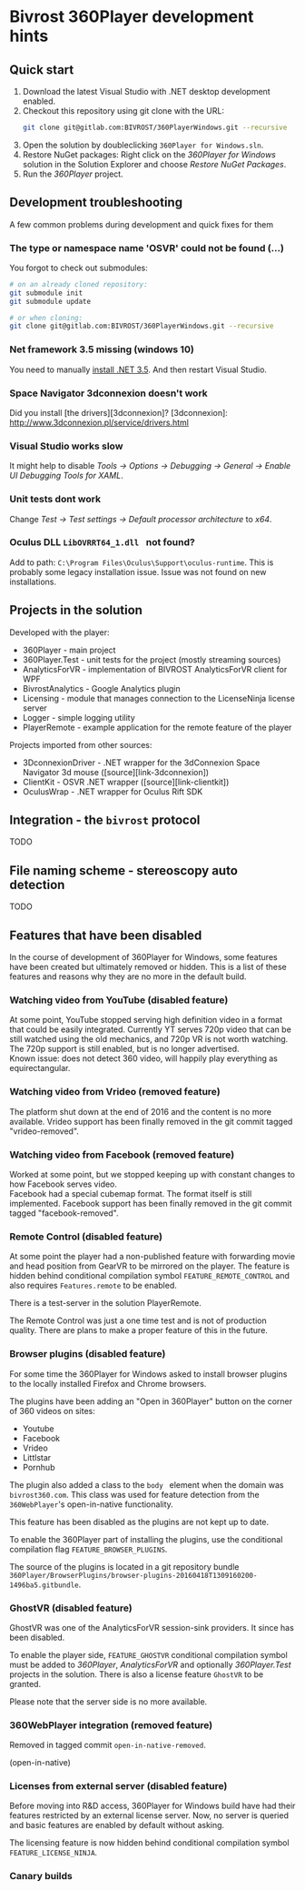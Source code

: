 Bivrost 360Player development hints
===================================

Quick start
-----------

1. Download the latest Visual Studio with .NET desktop development enabled.
2. Checkout this repository using git clone with the URL:
   ```bash
   git clone git@gitlab.com:BIVROST/360PlayerWindows.git --recursive
   ```
3. Open the solution by doubleclicking `360Player for Windows.sln`.
4. Restore NuGet packages:
   Right click on the *360Player for Windows* solution in the Solution Explorer and choose *Restore NuGet Packages*.
5. Run the *360Player* project. 


Development troubleshooting
---------------------------


A few common problems during development and quick fixes for them


### The type or namespace name 'OSVR' could not be found (...)

You forgot to check out submodules:

```bash
# on an already cloned repository:
git submodule init
git submodule update

# or when cloning:
git clone git@gitlab.com:BIVROST/360PlayerWindows.git --recursive
```


### Net framework 3.5 missing (windows 10)

You need to manually [install .NET 3.5][net-35].
And then restart Visual Studio.

[net-35]: https://answers.microsoft.com/en-us/insider/forum/insider_wintp-insider_install/how-to-instal-net-framework-35-on-windows-10/450b3ba6-4d19-45ae-840e-78519f36d7a4?auth=1


### Space Navigator 3dconnexion doesn't work

Did you install [the drivers][3dconnexion]?
[3dconnexion]: http://www.3dconnexion.pl/service/drivers.html


### Visual Studio works slow

It might help to disable *Tools -> Options -> Debugging -> General -> Enable UI Debugging Tools for XAML*.


### Unit tests dont work

Change *Test -> Test settings -> Default processor architecture* to *x64*.


### Oculus DLL `LibOVRRT64_1.dll ` not found?

Add to path: `C:\Program Files\Oculus\Support\oculus-runtime`.
This is probably some legacy installation issue.
Issue was not found on new installations.



Projects in the solution
-------------------------

Developed with the player:
* 360Player - main project
* 360Player.Test - unit tests for the project (mostly streaming sources)
* AnalyticsForVR - implementation of BIVROST AnalyticsForVR client for WPF
* BivrostAnalytics - Google Analytics plugin
* Licensing - module that manages connection to the LicenseNinja license server
* Logger - simple logging utility
* PlayerRemote - example application for the remote feature of the player

Projects imported from other sources:
* 3DconnexionDriver - .NET wrapper for the 3dConnexion Space Navigator 3d mouse ([source][link-3dconnexion])
* ClientKit - OSVR .NET wrapper ([source][link-clientkit])
* OculusWrap - .NET wrapper for Oculus Rift SDK



Integration - the `bivrost` protocol
------------------------------------

TODO



File naming scheme - stereoscopy auto detection
-----------------------------------------------

TODO



Features that have been disabled
--------------------------------

In the course of development of 360Player for Windows, some features have been created but ultimately removed or hidden.
This is a list of these features and reasons why they are no more in the default build.


### Watching video from YouTube (disabled feature)
At some point, YouTube stopped serving high definition video in a format that could be easily integrated. 
Currently YT serves 720p video that can be still watched using the old mechanics, and 720p VR is not worth watching.   
The 720p support is still enabled, but is no longer advertised.  
Known issue: does not detect 360 video, will happily play everything as equirectangular.


### Watching video from Vrideo (removed feature)
The platform shut down at the end of 2016 and the content is no more available.
Vrideo support has been finally removed in the git commit tagged "vrideo-removed".


### Watching video from Facebook (removed feature)
Worked at some point, but we stopped keeping up with constant changes to how Facebook serves video.  
Facebook had a special cubemap format. The format itself is still implemented.
Facebook support has been finally removed in the git commit tagged "facebook-removed".


### Remote Control (disabled feature)
At some point the player had a non-published feature with forwarding movie and head position from GearVR to be mirrored on the player.
The feature is hidden behind conditional compilation symbol `FEATURE_REMOTE_CONTROL` and also requires `Features.remote` to be enabled.

There is a test-server in the solution PlayerRemote.  

The Remote Control was just a one time test and is not of production quality.
There are plans to make a proper feature of this in the future.


### Browser plugins (disabled feature)
For some time the 360Player for Windows asked to install browser plugins to the locally installed Firefox and Chrome browsers.

The plugins have been adding an "Open in 360Player" button on the corner of 360 videos on sites:
* Youtube
* Facebook
* Vrideo
* Littlstar
* Pornhub

The plugin also added a class to the `body ` element when the domain was `bivrost360.com`. This class was used for feature detection from the `360WebPlayer`'s open-in-native functionality.

This feature has been disabled as the plugins are not kept up to date.

To enable the 360Player part of installing the plugins, use the conditional compilation flag `FEATURE_BROWSER_PLUGINS`. 

The source of the plugins is located in a git repository bundle `360Player/BrowserPlugins/browser-plugins-20160418T1309160200-1496ba5.gitbundle`.


### GhostVR (disabled feature)

GhostVR was one of the AnalyticsForVR session-sink providers. 
It since has been disabled.

To enable the player side, `FEATURE_GHOSTVR` conditional compilation symbol must be added to *360Player*, *AnalyticsForVR* and optionally *360Player.Test* projects in the solution.
There is also a license feature `GhostVR` to be granted.

Please note that the server side is no more available.


### 360WebPlayer integration (removed feature)
Removed in tagged commit `open-in-native-removed`.

(open-in-native)


### Licenses from external server (disabled feature)

Before moving into R&D access, 360Player for Windows build have had their features restricted by an external license server.
Now, no server is queried and basic features are enabled by default without asking.

The licensing feature is now hidden behind conditional compilation symbol `FEATURE_LICENSE_NINJA`.


### Canary builds


